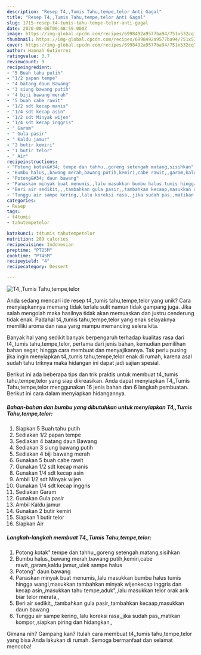 ```yaml
---
description: "Resep T4,,Tumis Tahu,tempe,telor Anti Gagal"
title: "Resep T4,,Tumis Tahu,tempe,telor Anti Gagal"
slug: 1715-resep-t4-tumis-tahu-tempe-telor-anti-gagal
date: 2020-08-06T00:48:59.000Z
image: https://img-global.cpcdn.com/recipes/6998492a9577ba94/751x532cq70/t4tumis-tahutempetelor-foto-resep-utama.jpg
thumbnail: https://img-global.cpcdn.com/recipes/6998492a9577ba94/751x532cq70/t4tumis-tahutempetelor-foto-resep-utama.jpg
cover: https://img-global.cpcdn.com/recipes/6998492a9577ba94/751x532cq70/t4tumis-tahutempetelor-foto-resep-utama.jpg
author: Hannah Gutierrez
ratingvalue: 3.7
reviewcount: 9
recipeingredient:
- "5 Buah tahu putih"
- "1/2 papan tempe"
- "4 batang daun Bawang"
- "3 siung bawang putih"
- "4 biji bawang merah"
- "5 buah cabe rawit"
- "1/2 sdt kecap manis"
- "1/4 sdt kecap asin"
- "1/2 sdt Minyak wijen"
- "1/4 sdt kecap inggris"
- " Garam"
- " Gula pasir"
- " Kaldu jamur"
- "2 butir kemiri"
- "1 butir telor"
- " Air"
recipeinstructions:
- "Potong kotak&#34; tempe dan tahhu,,goreng setengah matang,sisihkan"
- "Bumbu halus,,bawang merah,bawang putih,kemiri,cabe rawit,,garam,kaldu jamur,,ulek sampe halus"
- "Potong&#34; daun bawang"
- "Panaskan minyak buat menumis,,lalu masukkan bumbu halus tumis hingga wangi,masukkan tambahkan minyak wijenkecap inggris dan kecap asin,,masukkan tahu tempe,aduk&#34;,,lalu masukkan telor orak arik biar telor merata,,"
- "Beri air sedikit,,,tambahkan gula pasir,,tambahkan kecaap,masukkan daun bawang"
- "Tunggu air sampe kering,,lalu koreksi rasa,,jika sudah pas,,matikan kompor,,siapkan piring dan hidangkan,,"
categories:
- Resep
tags:
- t4tumis
- tahutempetelor

katakunci: t4tumis tahutempetelor 
nutrition: 289 calories
recipecuisine: Indonesian
preptime: "PT25M"
cooktime: "PT45M"
recipeyield: "4"
recipecategory: Dessert

---
```



![T4,,Tumis Tahu,tempe,telor](https://img-global.cpcdn.com/recipes/6998492a9577ba94/751x532cq70/t4tumis-tahutempetelor-foto-resep-utama.jpg)

Anda sedang mencari ide resep t4,,tumis tahu,tempe,telor yang unik? Cara menyiapkannya memang tidak terlalu sulit namun tidak gampang juga. Jika salah mengolah maka hasilnya tidak akan memuaskan dan justru cenderung tidak enak. Padahal t4,,tumis tahu,tempe,telor yang enak selayaknya memiliki aroma dan rasa yang mampu memancing selera kita.

Banyak hal yang sedikit banyak berpengaruh terhadap kualitas rasa dari t4,,tumis tahu,tempe,telor, pertama dari jenis bahan, kemudian pemilihan bahan segar, hingga cara membuat dan menyajikannya. Tak perlu pusing jika ingin menyiapkan t4,,tumis tahu,tempe,telor enak di rumah, karena asal sudah tahu triknya maka hidangan ini dapat jadi sajian spesial.




Berikut ini ada beberapa tips dan trik praktis untuk membuat t4,,tumis tahu,tempe,telor yang siap dikreasikan. Anda dapat menyiapkan T4,,Tumis Tahu,tempe,telor menggunakan 16 jenis bahan dan 6 langkah pembuatan. Berikut ini cara dalam menyiapkan hidangannya.

<!--inarticleads1-->

##### Bahan-bahan dan bumbu yang dibutuhkan untuk menyiapkan T4,,Tumis Tahu,tempe,telor:

1. Siapkan 5 Buah tahu putih
1. Sediakan 1/2 papan tempe
1. Sediakan 4 batang daun Bawang
1. Sediakan 3 siung bawang putih
1. Sediakan 4 biji bawang merah
1. Gunakan 5 buah cabe rawit
1. Gunakan 1/2 sdt kecap manis
1. Gunakan 1/4 sdt kecap asin
1. Ambil 1/2 sdt Minyak wijen
1. Gunakan 1/4 sdt kecap inggris
1. Sediakan  Garam
1. Gunakan  Gula pasir
1. Ambil  Kaldu jamur
1. Gunakan 2 butir kemiri
1. Siapkan 1 butir telor
1. Siapkan  Air




<!--inarticleads2-->

##### Langkah-langkah membuat T4,,Tumis Tahu,tempe,telor:

1. Potong kotak&#34; tempe dan tahhu,,goreng setengah matang,sisihkan
1. Bumbu halus,,bawang merah,bawang putih,kemiri,cabe rawit,,garam,kaldu jamur,,ulek sampe halus
1. Potong&#34; daun bawang
1. Panaskan minyak buat menumis,,lalu masukkan bumbu halus tumis hingga wangi,masukkan tambahkan minyak wijenkecap inggris dan kecap asin,,masukkan tahu tempe,aduk&#34;,,lalu masukkan telor orak arik biar telor merata,,
1. Beri air sedikit,,,tambahkan gula pasir,,tambahkan kecaap,masukkan daun bawang
1. Tunggu air sampe kering,,lalu koreksi rasa,,jika sudah pas,,matikan kompor,,siapkan piring dan hidangkan,,




Gimana nih? Gampang kan? Itulah cara membuat t4,,tumis tahu,tempe,telor yang bisa Anda lakukan di rumah. Semoga bermanfaat dan selamat mencoba!
